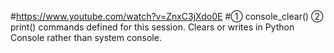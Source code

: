 #https://www.youtube.com/watch?v=ZnxC3jXdo0E
#① console_clear() ② print() commands defined for this session. Clears or writes in Python Console rather than system console.

